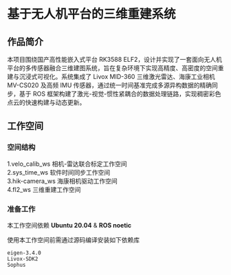 # 基于无人机平台的三维重建系统 #
## 作品简介 ##

本项目围绕国产高性能嵌入式平台 RK3588 ELF2，设计并实现了一套面向无人机平台的多传感器融合三维建图系统，旨在复杂环境下实现高精度、高密度的空间重建与沉浸式可视化。系统集成了 Livox MID-360 三维激光雷达、海康工业相机 MV-CS020 及高频 IMU 传感器，通过统一时间基准完成多源异构数据的精确同步，基于 ROS 框架构建了激光-视觉-惯性紧耦合的数据处理链路，实现稠密彩色点云的快速构建与动态更新。

## 工作空间 ##

### 空间结构 ###
1.velo_calib_ws 相机-雷达联合标定工作空间   
2.sys_time_ws 软件时间同步工作空间  
3.hik-camera_ws 海康相机驱动工作空间   
4.fl2_ws 三维重建工作空间    

### 准备工作 ###
本工作空间依赖 **Ubuntu 20.04** & **ROS noetic** 

使用本工作空间前需通过源码编译安装如下依赖库

```
eigen-3.4.0
Livox-SDK2
Sophus
```